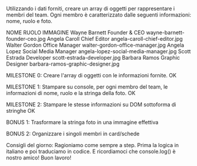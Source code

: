 Utilizzando i dati forniti, creare un array di oggetti per rappresentare i membri del team.
Ogni membro è caratterizzato dalle seguenti informazioni: nome, ruolo e foto.


NOME            RUOLO                   IMMAGINE
Wayne Barnett	Founder & CEO	        wayne-barnett-founder-ceo.jpg
Angela Caroll	Chief Editor	        angela-caroll-chief-editor.jpg
Walter Gordon	Office Manager	        walter-gordon-office-manager.jpg
Angela Lopez	Social Media Manager	angela-lopez-social-media-manager.jpg
Scott Estrada	Developer	            scott-estrada-developer.jpg
Barbara Ramos	Graphic Designer	    barbara-ramos-graphic-designer.jpg


MILESTONE 0:
Creare l'array di oggetti con le informazioni fornite. OK


MILESTONE 1:
Stampare su console, per ogni membro del team, le informazioni di nome, ruolo e la stringa della foto. OK


MILESTONE 2:
Stampare le stesse informazioni su DOM sottoforma di stringhe OK


BONUS 1:
Trasformare la stringa foto in una immagine effettiva


BONUS 2:
Organizzare i singoli membri in card/schede


Consigli del giorno:
Ragioniamo come sempre a step.
Prima la logica in italiano e poi traduciamo in codice.
E ricordiamoci che console.log() è nostro amico!
Buon lavoro!
